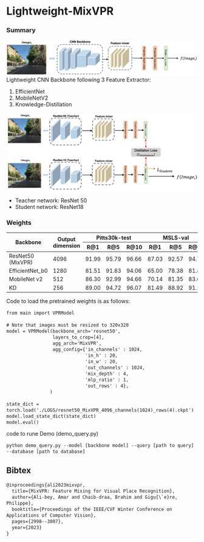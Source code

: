 # Lightweight-MixVPR

### Summary
![architecture](image/mainpipeline.png)
Lightweight CNN Backbone following 3 Feature Extractor:

1. EfficientNet
2. MobileNetV2
3. Knowledge-Distillation

![kd-architecture](image/kd-pipeline.png)

- Teacher network: ResNet 50
- Student network: ResNet18


### Weights

<table>
<thead>
  <tr>
    <th rowspan="2">Backbone</th>
    <th rowspan="2">Output<br>dimension</th>
    <th colspan="3">Pitts30k-test</th>
    <th colspan="3">MSLS-val</th>
    <th rowspan="2">DOWNLOAD<br></th>
  </tr>
  <tr>
    <th>R@1</th>
    <th>R@5</th>
    <th>R@10</th>
    <th>R@1</th>
    <th>R@5</th>
    <th>R@10</th>
  </tr>
</thead>
<tbody>
  <tr>
    <td>ResNet50 (MixVPR)</td>
    <td>4096</td>
    <td>91.99</td>
    <td>95.79</td>
    <td>96.66</td>
    <td>87.03</td>
    <td>92.57</td>
    <td>94.73</td>
    <td><a href="https://drive.google.com/file/d/1ZmmTGn_8upcJ5huXS42_Yq-vHd8Bxo_v/view?usp=drive_link">LINK</a></td>
  </tr>
  <tr>
    <td>EfficientNet_b0</td>
    <td>1280</td>
    <td>81.51</td>
    <td>91.83</td>
    <td>94.06</td>
    <td>65.00</td>
    <td>78.38</td>
    <td>81.89</td>
    <td><a href="https://drive.google.com/file/d/1FKG3Q4JlmN3i0FcixZYZXuEtVySmVW1_/view?usp=drive_link">LINK</a></td>
  </tr>
  <tr>
    <td>MobileNet v2</td>
    <td>512</td>
    <td>86.30</td>
    <td>92.99</td>
    <td>94.66</td>
    <td>70.14</td>
    <td>81.35</td>
    <td>83.65</td>
    <td><a href="https://drive.google.com/file/d/1zwumBOinylXe77KwDhZjUffwxGLyx3s9/view?usp=drive_link">LINK</a></td>
  </tr>
  <tr>
    <td>KD</td>
    <td>256</td>
    <td>89.00</td>
    <td>94.72</td>
    <td>96.07</td>
    <td>81.49</td>
    <td>88.92</td>
    <td>91.22</td>
    <td><a href="https://drive.google.com/file/d/1C3dLL5-IVEuLKWp5laZAwiEwP2feQw9J/view?usp=drive_link">LINK</a></td>
  </tr>
</tbody>
</table>

Code to load the pretrained weights is as follows:

```
from main import VPRModel

# Note that images must be resized to 320x320
model = VPRModel(backbone_arch='resnet50', 
                 layers_to_crop=[4],
                 agg_arch='MixVPR',
                 agg_config={'in_channels' : 1024,
                             'in_h' : 20,
                             'in_w' : 20,
                             'out_channels' : 1024,
                             'mix_depth' : 4,
                             'mlp_ratio' : 1,
                             'out_rows' : 4},
                )

state_dict = torch.load('./LOGS/resnet50_MixVPR_4096_channels(1024)_rows(4).ckpt')
model.load_state_dict(state_dict)
model.eval()
```

code to rune Demo (demo_query.py)

```
python demo_query.py --model [backbone model] --query [path to query] --database [path to database]
```


## Bibtex

```
@inproceedings{ali2023mixvpr,
  title={MixVPR: Feature Mixing for Visual Place Recognition},
  author={Ali-bey, Amar and Chaib-draa, Brahim and Gigu{\`e}re, Philippe},
  booktitle={Proceedings of the IEEE/CVF Winter Conference on Applications of Computer Vision},
  pages={2998--3007},
  year={2023}
}
```
